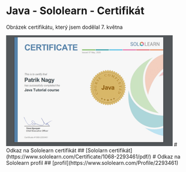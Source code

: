  # Java - Sololearn - Certifikát
 
 Obrázek certifikátu, který jsem dodělal 7. května
 
<img src="1.jpg" width="90%">
# Odkaz na Sololearn certifikát
## 
[Sololarn certifikát](https://www.sololearn.com/Certificate/1068-2293461/pdf/)
# Odkaz na Sololearn profil
##
[profil](https://www.sololearn.com/Profile/2293461)
